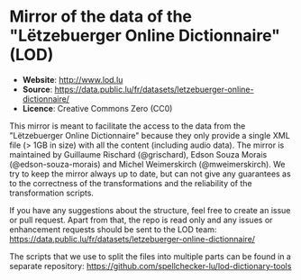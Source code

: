 Mirror of the data of the "Lëtzebuerger Online Dictionnaire" (LOD)
=

- **Website**: http://www.lod.lu
- **Source**: https://data.public.lu/fr/datasets/letzebuerger-online-dictionnaire/
- **Licence**: Creative Commons Zero (CC0)

This mirror is meant to facilitate the access to the data from the "Lëtzebuerger Online Dictionnaire" because they only provide a single XML file (> 1GB in size) with all the content (including audio data).
The mirror is maintained by Guillaume Rischard (@grischard), Edson Souza Morais (@edson-souza-morais) and Michel Weimerskirch (@mweimerskirch).
We try to keep the mirror always up to date, but can not give any guarantees as to the correctness of the transformations and the reliability of the transformation scripts.

If you have any suggestions about the structure, feel free to create an issue or pull request.
Apart from that, the repo is read only and any issues or enhancement requests should be sent to the LOD team: https://data.public.lu/fr/datasets/letzebuerger-online-dictionnaire/

The scripts that we use to split the files into multiple parts can be found in a separate repository: https://github.com/spellchecker-lu/lod-dictionary-tools
